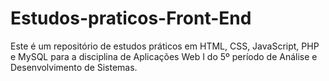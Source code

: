 # Estudos-praticos-Front-End
Este é um repositório de estudos práticos em HTML, CSS, JavaScript, PHP e MySQL para a disciplina de Aplicações Web I do 5º período de Análise e Desenvolvimento de Sistemas. 
